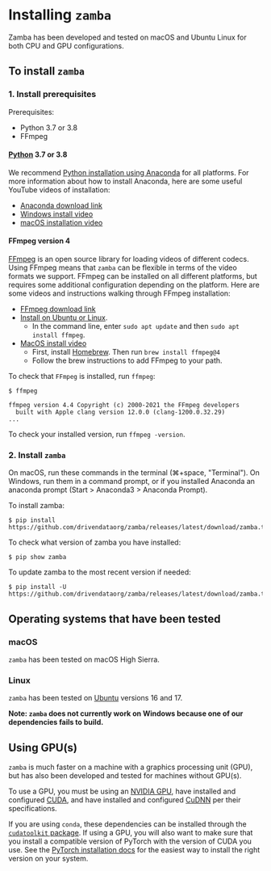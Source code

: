 # Installing `zamba`

Zamba has been developed and tested on macOS and Ubuntu Linux for both CPU and
GPU configurations.

## To install `zamba`

### 1. Install prerequisites

Prerequisites:

 - Python 3.7 or 3.8
 - FFmpeg

#### [Python](https://www.python.org/) 3.7 or 3.8

We recommend [Python installation using Anaconda](https://www.anaconda.com/download/) for all platforms. For more information about how to install Anaconda, here are some useful YouTube videos of installation:

 - [Anaconda download link](https://www.anaconda.com/download/)
 - [Windows install video](https://www.youtube.com/watch?v=0OXBHvFeH_U)
 - [macOS installation video](https://www.youtube.com/watch?v=nVlrpNf3EdM)


#### FFmpeg version 4

[FFmpeg](https://ffmpeg.org/ffmpeg.html) is an open source library for loading videos of different codecs. Using FFmpeg means that `zamba` can be flexible in terms of the video formats we support. FFmpeg can be installed on all different platforms, but requires some additional configuration depending on the platform. Here are some videos and instructions walking through FFmpeg installation:

 - [FFmpeg download link](https://www.ffmpeg.org/download.html)
 - [Install on Ubuntu or Linux](https://www.tecmint.com/install-ffmpeg-in-linux/).
     - In the command line, enter `sudo apt update` and then `sudo apt install ffmpeg`.
 - [MacOS install video](https://www.youtube.com/watch?v=8nbuqYw2OCw&t=5s)
     - First, install [Homebrew](https://brew.sh/). Then run `brew install ffmpeg@4`
     - Follow the brew instructions to add FFmpeg to your path.

To check that `FFmpeg` is installed, run `ffmpeg`:

```console
$ ffmpeg

ffmpeg version 4.4 Copyright (c) 2000-2021 the FFmpeg developers
  built with Apple clang version 12.0.0 (clang-1200.0.32.29)
...
```

To check your installed version, run `ffmpeg -version`.

### 2. Install `zamba`

On macOS, run these commands in the terminal (⌘+space, "Terminal"). On Windows, run them in a command prompt, or if you installed Anaconda an anaconda prompt (Start > Anaconda3 > Anaconda Prompt).

To install zamba:
```console
$ pip install https://github.com/drivendataorg/zamba/releases/latest/download/zamba.tar.gz
```

To check what version of zamba you have installed:
```console
$ pip show zamba
```

To update zamba to the most recent version if needed:
```console
$ pip install -U https://github.com/drivendataorg/zamba/releases/latest/download/zamba.tar.gz
```


## Operating systems that have been tested

### macOS

`zamba` has been tested on macOS High Sierra.

### Linux

`zamba` has been tested on [Ubuntu](https://www.ubuntu.com/) versions 16 and 17.

**Note: `zamba` does not currently work on Windows because one of our dependencies fails to build.**

## Using GPU(s)

`zamba` is much faster on a machine with a graphics processing unit (GPU), but has also been developed and tested for machines without GPU(s).

To use a GPU, you must be using an
[NVIDIA GPU](https://www.nvidia.com/Download/index.aspx?lang=en-us),
have installed and configured [CUDA](https://developer.nvidia.com/cuda-downloads),
and have installed and configured [CuDNN](https://developer.nvidia.com/cudnn) per
their specifications.

If you are using `conda`, these dependencies can be installed through the [`cudatoolkit` package](https://anaconda.org/anaconda/cudatoolkit). If using a GPU, you will also want to make sure that you install a compatible version of PyTorch with the version of CUDA you use. See the [PyTorch installation docs](https://pytorch.org/get-started/locally/) for the easiest way to install the right version on your system.
